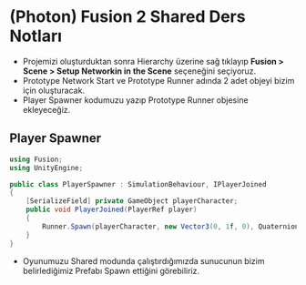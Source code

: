# (Photon) Fusion 2 Shared Ders Notları

- Projemizi oluşturduktan sonra Hierarchy üzerine sağ tıklayıp **Fusion > Scene > Setup Networkin in the Scene** seçeneğini seçiyoruz.
- Prototype Network Start ve Prototype Runner adında 2 adet objeyi bizim için oluşturacak.
- Player Spawner kodumuzu yazıp Prototype Runner objesine ekleyeceğiz.

## Player Spawner

```c#
using Fusion;
using UnityEngine;

public class PlayerSpawner : SimulationBehaviour, IPlayerJoined
{
    [SerializeField] private GameObject playerCharacter;
    public void PlayerJoined(PlayerRef player)
    {
        Runner.Spawn(playerCharacter, new Vector3(0, 1f, 0), Quaternion.identity);
    }
}
```
- Oyunumuzu Shared modunda çalıştırdığımızda sunucunun bizim belirlediğimiz Prefabı Spawn ettiğini görebiliriz.

